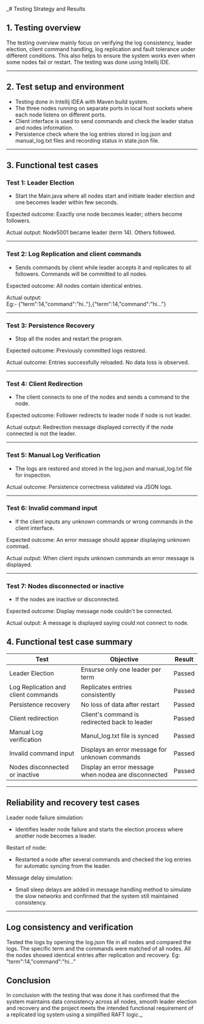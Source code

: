 _# Testing Strategy and Results

## 1. Testing overview
The testing overview mainly focus on verifying the log consistency, leader election, client command handling, log replication and fault tolerance under different conditions. This also helps to ensure the system works even when some nodes fail or restart.
The testing was done using Intellij IDE.

---

## 2. Test setup and environment
- Testing done in Intellij IDEA with Maven build system.
- The three nodes running on separate ports in local host sockets where each node listens on different ports.
- Client interface is used to send commands and check the leader status and nodes information.
- Persistence check where the log entries stored in log.json and manual_log.txt files and recording status in state.json file.

---

## 3. Functional test cases

### Test 1: Leader Election
- Start the Main.java where all nodes start and initiate leader election and one becomes leader within few seconds.

Expected outcome: Exactly one node becomes leader; others become followers.

Actual output: Node5001 became leader (term 14). Others followed.

---

### Test 2: Log Replication and client commands
- Sends commands by client while leader accepts it and replicates to all followers. Commands will be committed to all nodes.

Expected outcome: All nodes contain identical entries.

Actual output:  
Eg:- {"term":14,"command":"hi.."},{"term":14,"command":"hi..."}

---

### Test 3: Persistence Recovery
- Stop all the nodes and restart the program.

Expected outcome: Previously committed logs restored.

Actual outcome: Entries successfully reloaded. No data loss is observed.

---

### Test 4: Client Redirection
- The client connects to one of the nodes and sends a command to the node.

Expected outcome: Follower redirects to leader node if node is not leader.

Actual output: Redirection message displayed correctly if the node connected is not the leader.

---

### Test 5: Manual Log Verification
- The logs are restored and stored in the log.json and manual_log.txt file for inspection.

Actual outcome: Persistence correctness validated via JSON logs.

---

### Test 6: Invalid command input
- If the client inputs any unknown commands or wrong commands in the client interface.

Expected outcome: An error message should appear displaying unknown commad.

Actual output: When client inputs unknown commands an error message is displayed.

---

### Test 7: Nodes disconnected or inactive
- If the nodes are inactive or disconnected.

Expected outcome: Display message node couldn't be connected.

Actual output: A message is displayed saying could not connect to node.

## 4. Functional test case summary
| Test                               | Objective                                            | Result |
|------------------------------------|------------------------------------------------------|--------|
| Leader Election                    | Ensurse only one leader per term                     | Passed |
| Log Replication and client commands| Replicates entries consistently                      | Passed |
| Persistence recovery               | No loss of data after restart                        | Passed |
| Client redirection                 | Client's command is redirected back to leader        | Passed |
| Manual Log verification            | Manul_log.txt file is synced                         | Passed |
| Invalid command input              | Displays an error message for unknown commands       | Passed |
| Nodes disconnected or inactive     | Display an error message when nodea are disconnected | Passed |

---

## Reliability and recovery test cases

Leader node failure simulation:
- Identifies leader node failure and starts the election process where another node becomes a leader.

Restart of node:
- Restarted a node after several commands and checked the log entries for automatic syncing from the leader.

Message delay simulation:
- Small sleep delays are added in message handling method to simulate the slow networks and confirmed that the system still maintained consistency.

---

## Log consistency and verification

Tested the logs by opening the log.json file in all nodes and compared the logs. The specific term and the commands were matched of all nodes.
All the nodes showed identical entries after replication and recovery.
Eg: "term":14,"command":"hi..."

## Conclusion
In conclusion with the testing that was done it has confirmed that the system maintains data consistency across all nodes, smooth leader election and recovery and the project meets the intended functional requirement of a replicated log system using a simplified RAFT logic._  